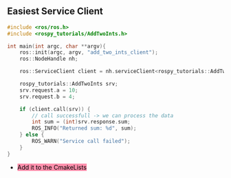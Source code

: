 ## Easiest Service Client
```cpp
#include <ros/ros.h>
#include <rospy_tutorials/AddTwoInts.h>

int main(int argc, char **argv){
    ros::init(argc, argv, "add_two_ints_client");
    ros::NodeHandle nh;

    ros::ServiceClient client = nh.serviceClient<rospy_tutorials::AddTwoInts>("/add_two_ints");

    rospy_tutorials::AddTwoInts srv;
    srv.request.a = 10;
    srv.request.b = 4;

    if (client.call(srv)) {
        // call successfull -> we can process the data
        int sum = (int)srv.response.sum;
        ROS_INFO("Returned sum: %d", sum);
    } else {
        ROS_WARN("Service call failed");
    }
}   
```
- <mark style="background: #FF5582A6;">Add it to the CmakeLists</mark>